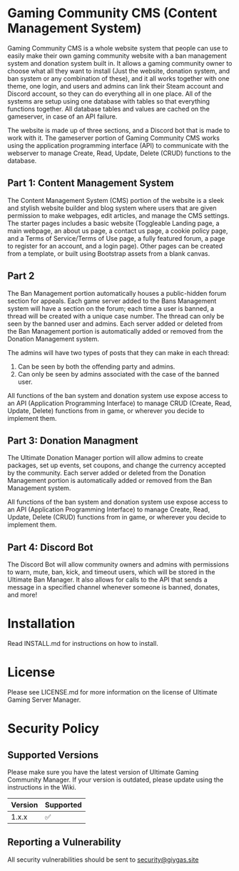 # Gaming Community CMS (Content Management System)

Gaming Community CMS is a whole website system that people can use to easily make their own gaming community website with a ban management system and donation system built in. It allows a gaming community owner to choose what all they want to install (Just the website, donation system, and ban system or any combination of these), and it all works together with one theme, one login, and users and admins can link their Steam account and Discord account, so they can do everything all in one place. All of the systems are setup using one database with tables so that everything functions together. All database tables and values are cached on the gameserver, in case of an API failure.

The website is made up of three sections, and a Discord bot that is made to work with it. The gameserver portion of Gaming Community CMS works using the application programming interface (API) to communicate with the webserver to manage Create, Read, Update, Delete (CRUD) functions to the database.

## Part 1: Content Management System
The Content Management System (CMS) portion of the website is a sleek and stylish website builder and blog system where users that are given permission to make webpages, edit articles, and manage the CMS settings. The starter pages includes a basic website (Toggleable Landing page, a main webpage, an about us page, a contact us page, a cookie policy page, and a Terms of Service/Terms of Use page, a fully featured forum, a page to register for an account, and a login page). Other pages can be created from a template, or built using Bootstrap assets from a blank canvas.

## Part 2
The Ban Management portion automatically houses a public-hidden forum section for appeals. Each game server added to the Bans Management system will have a section on the forum; each time a user is banned, a thread will be created with a unique case number. The thread can only be seen by the banned user and admins. Each server added or deleted from the Ban Management portion is automatically added or removed from the Donation Management system.

The admins will have two types of posts that they can make in each thread: 
  1. Can be seen by both the offending party and admins. 
  2. Can only be seen by admins associated with the case of the banned user. 

All functions of the ban system and donation system use expose access to an API (Application Programming Interface) to manage CRUD (Create, Read, Update, Delete) functions from in game, or wherever you decide to implement them.

## Part 3: Donation Managment
The Ultimate Donation Manager portion will allow admins to create packages, set up events, set coupons, and change the currency accepted by the community. Each server added or deleted from the Donation Management portion is automatically added or removed from the Ban Management system.

All functions of the ban system and donation system use expose access to an API (Application Programming Interface) to manage Create, Read, Update, Delete (CRUD) functions from in game, or wherever you decide to implement them.

## Part 4: Discord Bot
The Discord Bot will allow community owners and admins with permissions to warn, mute, ban, kick, and timeout users, which will be stored in the Ultimate Ban Manager. It also allows for calls to the API that sends a message in a specified channel whenever someone is banned, donates, and more!

# Installation

Read INSTALL.md for instructions on how to install.

# License

Please see LICENSE.md for more information on the license of Ultimate Gaming Server Manager.

# Security Policy

## Supported Versions

Please make sure you have the latest version of Ultimate Gaming Community Manager. If your version is outdated, please update using the instructions in the Wiki.

| Version | Supported          |
| ------- | ------------------ |
| 1.x.x   | :white_check_mark: |

## Reporting a Vulnerability

All security vulnerabilities should be sent to security@giygas.site
